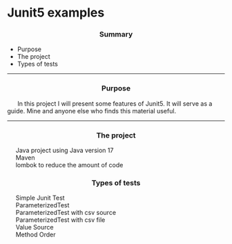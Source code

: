 # Junit5 examples 

<h3 align="center">Summary</h3>

<ul>
  <li>Purpose</li>
  <li>The project</li>
  <li>Types of tests</li>
</ul>

<hr>
<h3 align="center">Purpose</h3>

<p align="left">
  &nbsp;&nbsp;&nbsp;&nbsp;&nbsp;
In this project I will present some features of Junit5. It will serve as a guide. Mine and anyone else who finds this material useful.<br>
 </p>
<hr>

<h3 align="center"> 
  The project
</h3>

<p align="justify">
  &nbsp;&nbsp;&nbsp;&nbsp;&nbsp;Java project using Java version 17<br>
  &nbsp;&nbsp;&nbsp;&nbsp;&nbsp;Maven<br>
  &nbsp;&nbsp;&nbsp;&nbsp;&nbsp;lombok to reduce the amount of code<br>
  
</p>

<h3 align="center"> 
  Types of tests
</h3>

<p align="justify">
  &nbsp;&nbsp;&nbsp;&nbsp;&nbsp;Simple Junit Test<br>
  &nbsp;&nbsp;&nbsp;&nbsp;&nbsp;ParameterizedTest<br>
  &nbsp;&nbsp;&nbsp;&nbsp;&nbsp;ParameterizedTest with csv source<br>
  &nbsp;&nbsp;&nbsp;&nbsp;&nbsp;ParameterizedTest with csv file<br>
  &nbsp;&nbsp;&nbsp;&nbsp;&nbsp;Value Source<br>
  &nbsp;&nbsp;&nbsp;&nbsp;&nbsp;Method Order<br>
</p>